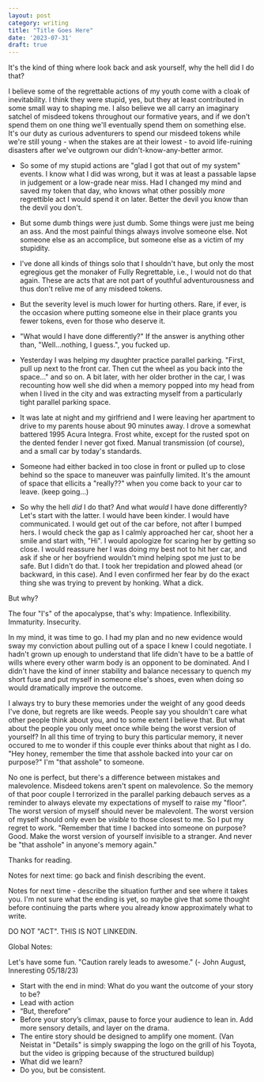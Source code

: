 ```yaml
---
layout: post
category: writing
title: "Title Goes Here"
date: '2023-07-31'
draft: true
---
```



It's the kind of thing where look back and ask yourself, why the hell did I do that?

I believe some of the regrettable actions of my youth come with a cloak of inevitability. I think they were stupid, yes, but they at least contributed in some small way to shaping me. I also believe we all carry an imaginary satchel of misdeed tokens throughout our formative years, and if we don't spend them on one thing we'll eventually spend them on something else. It's our duty as curious adventurers to spend our misdeed tokens while we're still young - when the stakes are at their lowest - to avoid life-ruining disasters after we've outgrown our didn't-know-any-better armor.
- So some of my stupid actions are "glad I got that out of my system" events. I know what I did was wrong, but it was at least a passable lapse in judgement or a low-grade near miss. Had I changed my mind and saved my token that day, who knows what other possibly _more_ regrettible act I would spend it on later. Better the devil you know than the devil you don't.

- But some dumb things were just dumb. Some things were just me being an ass. And the most painful things always involve someone else. Not someone else as an accomplice, but someone else as a victim of my stupidity.
- I've done all kinds of things solo that I shouldn't have, but only the most egregious get the monaker of Fully Regrettable, i.e., I would not do that again. These are acts that are not part of youthful adventurousness and thus don't relive me of any misdeed tokens. 
- But the severity level is much lower for hurting others. Rare, if ever, is the occasion where putting someone else in their place grants you fewer tokens, even for those who deserve it. 

- "What would I have done differently?" If the answer is anything other than, "Well...nothing, I guess.", you fucked up. 
- Yesterday I was helping my daughter practice parallel parking. "First, pull up next to the front car. Then cut the wheel as you back into the space..." and so on. A bit later, with her older brother in the car, I was recounting how well she did when a memory popped into my head from when I lived in the city and was extracting myself from a particularly tight parallel parking space.
- It was late at night and my girlfriend and I were leaving her apartment to drive to my parents house about 90 minutes away. I drove a somewhat battered 1995 Acura Integra. Frost white, except for the rusted spot on the dented fender I never got fixed. Manual transmission (of course), and a small car by today's standards.
- Someone had either backed in too close in front or pulled up to close behind so the space to maneuver was painfully limited. It's the amount of space that ellicits a "really??" when you come back to your car to leave. (keep going...)

- So why the hell _did_ I do that? And what _would_ I have done differently? Let's start with the latter. I would have been kinder. I would have communicated. I would get out of the car before, not after I bumped hers. I would check the gap as I calmly approached her car, shoot her a smile and start with, "Hi". I would apologize for scaring her by getting so close. I would reassure her I was doing my best not to hit her car, and ask if she or her boyfriend wouldn't mind helping spot me just to be safe. But I didn't do that. I took her trepidation and plowed ahead (or backward, in this case). And I even confirmed her fear by do the exact thing she was trying to prevent by honking. What a dick. 

But why? 

The four "I's" of the apocalypse, that's why: Impatience. Inflexibility. Immaturity. Insecurity.

In my mind, it was time to go. I had my plan and no new evidence would sway my conviction about pulling out of a space I knew I could negotiate. I hadn't grown up enough to understand that life didn't have to be a battle of wills where every other warm body is an opponent to be dominated. And I didn't have the kind of inner stability and balance necessary to quench my short fuse and put myself in someone else's shoes, even when doing so would dramatically improve the outcome.

I always try to bury these memories under the weight of any good deeds I've done, but regrets are like weeds. People say you shouldn't care what other people think about you, and to some extent I believe that. But what about the people you only meet once while being the worst version of yourself? In all this time of trying to bury this particular memory, it never occured to me to wonder if this couple ever thinks about that night as I do. "Hey honey, remember the time that asshole backed into your car on purpose?" I'm "that asshole" to someone. 

No one is perfect, but there's a difference between mistakes and malevolence. Misdeed tokens aren't spent on malevolence. So the memory of that poor couple I terrorized in the parallel parking debauch serves as a reminder to always elevate my expectations of myself to raise my "floor". The worst version of myself should never be malevolent. The worst version of myself should only even be _visible_ to those closest to me. So I put my regret to work. "Remember that time I backed into someone on purpose? Good. Make the worst version of yourself invisible to a stranger. And never be "that asshole" in anyone's memory again."

Thanks for reading.




Notes for next time: go back and finish describing the event.

Notes for next time - describe the situation further and see where it takes you. I'm not sure what the ending is yet, so maybe give that some thought before continuing the parts where you already know approximately what to write.


DO NOT "ACT". THIS IS NOT LINKEDIN.

Global Notes:

Let's have some fun. "Caution rarely leads to awesome." (- John August, Inneresting 05/18/23)

- Start with the end in mind: What do you want the outcome of your story to be?
- Lead with action
- “But, therefore”
- Before your story’s climax, pause to force your audience to lean in. Add more sensory details, and layer on the drama.
- The entire story should be designed to amplify one moment. (Van Neistat in "Details" is simply swapping the logo on the grill of his Toyota, but the video is gripping because of the structured buildup)
- What did we learn?
- Do you, but be consistent.

